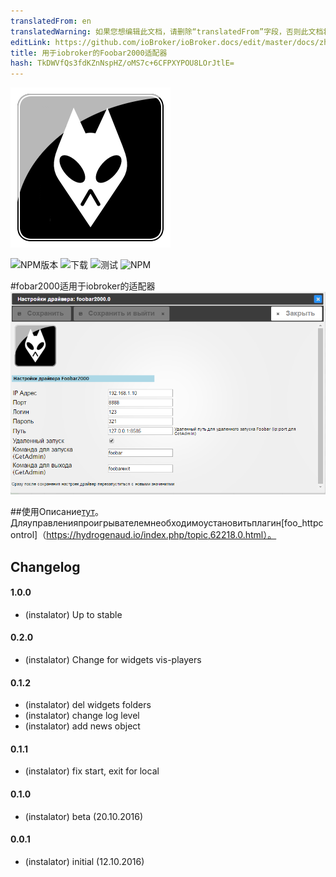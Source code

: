 ```yaml
---
translatedFrom: en
translatedWarning: 如果您想编辑此文档，请删除“translatedFrom”字段，否则此文档将再次自动翻译
editLink: https://github.com/ioBroker/ioBroker.docs/edit/master/docs/zh-cn/adapterref/iobroker.foobar2000/README.md
title: 用于iobroker的Foobar2000适配器
hash: TkDWVfQs3fdKZnNspHZ/oMS7c+6CFPXYPOU8LOrJtlE=
---
```

![商标](../../../en/adapterref/iobroker.foobar2000/admin/foobar2000.png)

![NPM版本](https://img.shields.io/npm/v/iobroker.foobar2000.svg)
![下载](https://img.shields.io/npm/dm/iobroker.foobar2000.svg)
![测试](http://img.shields.io/travis/instalator/ioBroker.foobar2000/master.svg)
![NPM](https://nodei.co/npm/iobroker.foobar2000.png?downloads=true)

#fobar2000适用于iobroker的适配器
![管理员设置。](../../../en/adapterref/iobroker.foobar2000/admin/admin.png)

##使用Описание[тут](http://blog.instalator.ru/archives/541)。
Дляуправленияпроигрывателемнеобходимоустановитьплагин[foo_httpcontrol]（https://hydrogenaud.io/index.php/topic,62218.0.html）。

## Changelog

#### 1.0.0
* (instalator) Up to stable

#### 0.2.0
* (instalator) Change for widgets vis-players

#### 0.1.2
* (instalator) del widgets folders
* (instalator) change log level
* (instalator) add news object

#### 0.1.1
* (instalator) fix start, exit for local

#### 0.1.0
* (instalator) beta (20.10.2016)

#### 0.0.1
* (instalator) initial (12.10.2016)